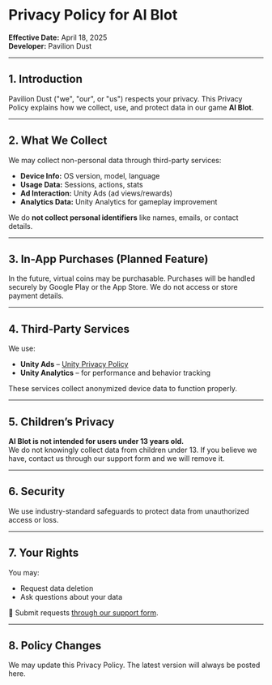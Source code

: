 # Privacy Policy for AI Blot

**Effective Date:** April 18, 2025  
**Developer:** Pavilion Dust

---

## 1. Introduction

Pavilion Dust ("we", "our", or "us") respects your privacy. This Privacy Policy explains how we collect, use, and protect data in our game **AI Blot**.

---

## 2. What We Collect

We may collect non-personal data through third-party services:

- **Device Info:** OS version, model, language
- **Usage Data:** Sessions, actions, stats
- **Ad Interaction:** Unity Ads (ad views/rewards)
- **Analytics Data:** Unity Analytics for gameplay improvement

We do **not collect personal identifiers** like names, emails, or contact details.

---

## 3. In-App Purchases (Planned Feature)

In the future, virtual coins may be purchasable. Purchases will be handled securely by Google Play or the App Store. We do not access or store payment details.

---

## 4. Third-Party Services

We use:
- **Unity Ads** – [Unity Privacy Policy](https://unity.com/legal/privacy-policy)
- **Unity Analytics** – for performance and behavior tracking

These services collect anonymized device data to function properly.

---

## 5. Children’s Privacy

**AI Blot is not intended for users under 13 years old.**  
We do not knowingly collect data from children under 13. If you believe we have, contact us through our support form and we will remove it.

---

## 6. Security

We use industry-standard safeguards to protect data from unauthorized access or loss.

---

## 7. Your Rights

You may:
- Request data deletion
- Ask questions about your data

📨 Submit requests [through our support form](https://docs.google.com/forms/d/e/1FAIpQLSdCfKJDWPh0Cg2tpzJDS9006K2f0IJHAL264uDknIxABdLkIA/viewform?usp=sharing).

---

## 8. Policy Changes

We may update this Privacy Policy. The latest version will always be posted here.

